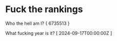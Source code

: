 # Fuck the rankings

Who the hell am I?
{ 6735513 }

What fucking year is it?
[ 2024-09-17T00:00:00Z ]
